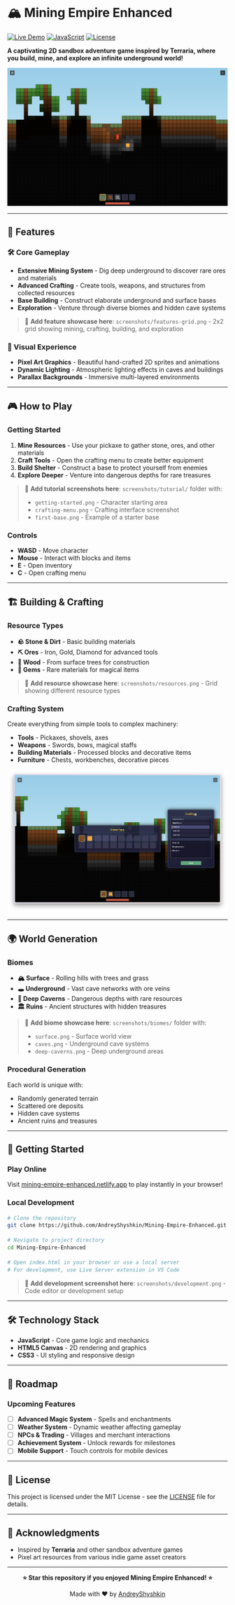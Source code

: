 # 🏔️ Mining Empire Enhanced

[![Live Demo](https://img.shields.io/badge/🎮-Play_Now-ff6b6b?style=for-the-badge)](https://mining-empire-enhanced.netlify.app/)
[![JavaScript](https://img.shields.io/badge/JavaScript-F7DF1E?style=for-the-badge&logo=javascript&logoColor=black)](https://developer.mozilla.org/en-US/docs/Web/JavaScript)
[![License](https://img.shields.io/badge/License-MIT-green?style=for-the-badge)](LICENSE)

**A captivating 2D sandbox adventure game inspired by Terraria, where you build, mine, and explore an infinite underground world!**

![hero-banner](./screenshots/main.png)

---

## 🌟 Features

### 🛠️ Core Gameplay
- **Extensive Mining System** - Dig deep underground to discover rare ores and materials
- **Advanced Crafting** - Create tools, weapons, and structures from collected resources
- **Base Building** - Construct elaborate underground and surface bases
- **Exploration** - Venture through diverse biomes and hidden cave systems

> 📸 **Add feature showcase here**: `screenshots/features-grid.png` - 2x2 grid showing mining, crafting, building, and exploration

### 🎨 Visual Experience
- **Pixel Art Graphics** - Beautiful hand-crafted 2D sprites and animations
- **Dynamic Lighting** - Atmospheric lighting effects in caves and buildings
- **Parallax Backgrounds** - Immersive multi-layered environments

---

## 🎮 How to Play

### Getting Started
1. **Mine Resources** - Use your pickaxe to gather stone, ores, and other materials
2. **Craft Tools** - Open the crafting menu to create better equipment
3. **Build Shelter** - Construct a base to protect yourself from enemies
4. **Explore Deeper** - Venture into dangerous depths for rare treasures

> 📸 **Add tutorial screenshots here**: `screenshots/tutorial/` folder with:
> - `getting-started.png` - Character starting area
> - `crafting-menu.png` - Crafting interface screenshot
> - `first-base.png` - Example of a starter base

### Controls
- **WASD** - Move character
- **Mouse** - Interact with blocks and items
- **E** - Open inventory
- **C** - Open crafting menu

---

## 🏗️ Building & Crafting

### Resource Types
- **🪨 Stone & Dirt** - Basic building materials
- **⛏️ Ores** - Iron, Gold, Diamond for advanced tools
- **🌳 Wood** - From surface trees for construction
- **💎 Gems** - Rare materials for magical items

> 📸 **Add resource showcase here**: `screenshots/resources.png` - Grid showing different resource types

### Crafting System
Create everything from simple tools to complex machinery:
- **Tools** - Pickaxes, shovels, axes
- **Weapons** - Swords, bows, magical staffs
- **Building Materials** - Processed blocks and decorative items
- **Furniture** - Chests, workbenches, decorative pieces

![craft](./screenshots/craft.png)

---

## 🌍 World Generation

### Biomes
- **🏔️ Surface** - Rolling hills with trees and grass
- **🕳️ Underground** - Vast cave networks with ore veins
- **🌋 Deep Caverns** - Dangerous depths with rare resources
- **🏛️ Ruins** - Ancient structures with hidden treasures

> 📸 **Add biome showcase here**: `screenshots/biomes/` folder with:
> - `surface.png` - Surface world view
> - `caves.png` - Underground cave systems
> - `deep-caverns.png` - Deep underground areas

### Procedural Generation
Each world is unique with:
- Randomly generated terrain
- Scattered ore deposits
- Hidden cave systems
- Ancient ruins and treasures

---

## 🚀 Getting Started

### Play Online
Visit [mining-empire-enhanced.netlify.app](https://mining-empire-enhanced.netlify.app/) to play instantly in your browser!

### Local Development
```bash
# Clone the repository
git clone https://github.com/AndreyShyshkin/Mining-Empire-Enhanced.git

# Navigate to project directory
cd Mining-Empire-Enhanced

# Open index.html in your browser or use a local server
# For development, use Live Server extension in VS Code
```

> 📸 **Add development screenshot here**: `screenshots/development.png` - Code editor or development setup

---

## 🛠️ Technology Stack

- **JavaScript** - Core game logic and mechanics
- **HTML5 Canvas** - 2D rendering and graphics
- **CSS3** - UI styling and responsive design

---

## 🎯 Roadmap

### Upcoming Features
- [ ] **Advanced Magic System** - Spells and enchantments
- [ ] **Weather System** - Dynamic weather affecting gameplay
- [ ] **NPCs & Trading** - Villages and merchant interactions
- [ ] **Achievement System** - Unlock rewards for milestones
- [ ] **Mobile Support** - Touch controls for mobile devices

---

## 📄 License

This project is licensed under the MIT License - see the [LICENSE](LICENSE) file for details.

---

## 👏 Acknowledgments

- Inspired by **Terraria** and other sandbox adventure games
- Pixel art resources from various indie game asset creators

---

<div align="center">

**⭐ Star this repository if you enjoyed Mining Empire Enhanced! ⭐**

Made with ❤️ by [AndreyShyshkin](https://github.com/AndreyShyshkin)

</div>
